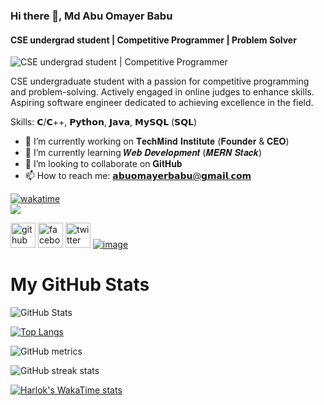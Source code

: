 ### Hi there 👋, Md Abu Omayer Babu
#### CSE undergrad student | Competitive Programmer | Problem Solver
![CSE undergrad student | Competitive Programmer](https://user-images.githubusercontent.com/115187902/230700872-d5f44b85-56c7-4e27-80a4-6e2db901e60c.gif)



CSE undergraduate student with a passion for competitive programming and problem-solving. Actively engaged in online judges to enhance skills. Aspiring software engineer dedicated to achieving excellence in the field.

Skills: 𝗖/𝗖++, 𝗣𝘆𝘁𝗵𝗼𝗻, 𝗝𝗮𝘃𝗮, 𝗠𝘆𝗦𝗤𝗟 (𝗦𝗤𝗟)

- 🔭 I’m currently working on 𝐓𝐞𝐜𝐡𝐌𝐢𝐧𝐝 𝐈𝐧𝐬𝐭𝐢𝐭𝐮𝐭𝐞 (𝐅𝐨𝐮𝐧𝐝𝐞𝐫 & 𝐂𝐄𝐎)
- 🌱 I’m currently learning 𝑾𝒆𝒃 𝑫𝒆𝒗𝒆𝒍𝒐𝒑𝒎𝒆𝒏𝒕 (𝑴𝑬𝑹𝑵 𝑺𝒕𝒂𝒄𝒌)
- 👯 I’m looking to collaborate on 𝐆𝐢𝐭𝐇𝐮𝐛
- 📫 How to reach me: 𝗮𝗯𝘂𝗼𝗺𝗮𝘆𝗲𝗿𝗯𝗮𝗯𝘂@𝗴𝗺𝗮𝗶𝗹.𝗰𝗼𝗺 

[![wakatime](https://wakatime.com/badge/user/018d7961-d20a-49ba-ac4c-1941d9d1143a.svg)](https://wakatime.com/@018d7961-d20a-49ba-ac4c-1941d9d1143a)  
![](https://komarev.com/ghpvc/?username=Md-Abu-Omayer-Babu&style=flat-square)


[<img src='https://img.icons8.com/color/48/000000/github--v1.png' alt='github' height='40'>](https://github.com/Md-Abu-Omayer-Babu) [<img src='https://img.icons8.com/color/48/000000/facebook-new.png' alt='facebook' height='40'>](https://www.facebook.com/100035728171374) [<img src='https://img.icons8.com/color/48/000000/twitter--v1.png' alt='twitter' height='40'>](https://twitter.com/@Omayer_Babu) [![image](https://github.com/Md-Abu-Omayer-Babu/Md-Abu-Omayer-Babu/assets/165560324/cb41f1f8-0f97-4fd7-b8d5-972152685304)](https://www.linkedin.com/in/md-abu-omayer-babu-800b1729a/)


# My GitHub Stats

![GitHub Stats](https://github-stats-alpha.vercel.app/api?username=Md-Abu-Omayer-Babu)

[![Top Langs](https://github-readme-stats.vercel.app/api/top-langs/?username=Md-Abu-Omayer-Babu)](https://github.com/Md-Abu-Omayer-Babu/github-readme-stats)

<!--![GitHub stats](https://github-readme-stats.vercel.app/api?username=Md-Abu-Omayer-Babu&show_icons=true)-->

![GitHub metrics](https://metrics.lecoq.io/Md-Abu-Omayer-Babu) 

![GitHub streak stats](https://streak-stats.demolab.com/?user=Md-Abu-Omayer-Babu)  

[![Harlok's WakaTime stats](https://github-readme-stats.vercel.app/api/wakatime?username=Omayer)](https://github.com/anuraghazra/github-readme-stats)
